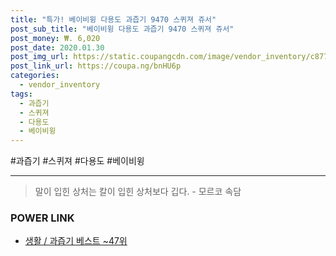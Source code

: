 ```yaml
--- 
title: "특가! 베이비윙 다용도 과즙기 9470 스퀴져 쥬서" 
post_sub_title: "베이비윙 다용도 과즙기 9470 스퀴져 쥬서" 
post_money: ₩. 6,020 
post_date: 2020.01.30 
post_img_url: https://static.coupangcdn.com/image/vendor_inventory/c877/c02313c3df9dc501c25c0b200c27956ec04ddd8156c2ffcd51cfcd02dd75.jpg 
post_link_url: https://coupa.ng/bnHU6p 
categories: 
  - vendor_inventory 
tags: 
  - 과즙기 
  - 스퀴져 
  - 다용도 
  - 베이비윙 
--- 
```

  #과즙기 #스퀴져 #다용도 #베이비윙 
<hr> 

> 말이 입힌 상처는 칼이 입힌 상처보다 깁다. - 모르코 속담 


### POWER LINK

* <a href="https://blog.naver.com/santokki14/221790647103" target="_blank">생활 / 과즙기 베스트 ~47위</a>
